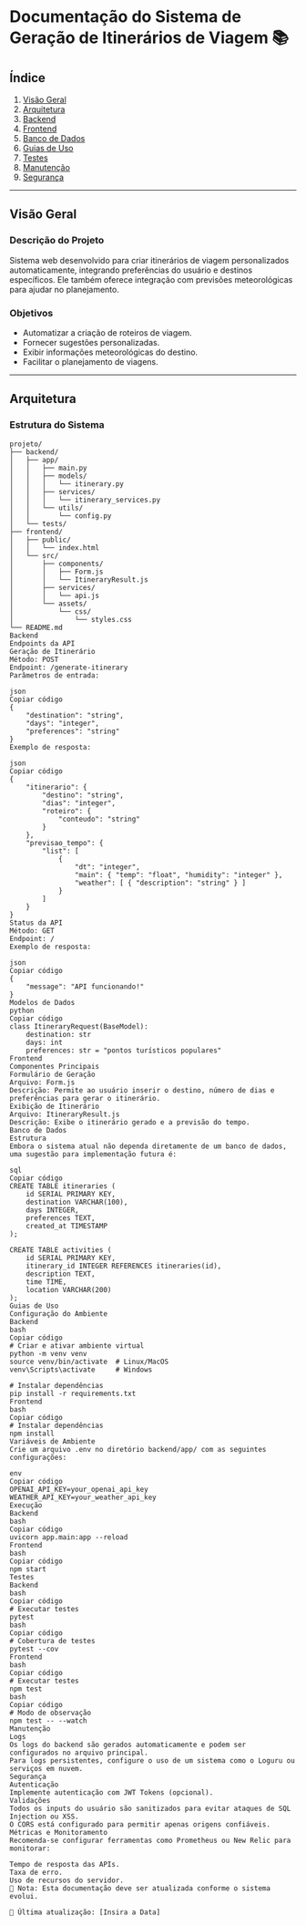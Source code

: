 # Documentação do Sistema de Geração de Itinerários de Viagem 📚

## Índice
1. [Visão Geral](#visão-geral)
2. [Arquitetura](#arquitetura)
3. [Backend](#backend)
4. [Frontend](#frontend)
5. [Banco de Dados](#banco-de-dados)
6. [Guias de Uso](#guias-de-uso)
7. [Testes](#testes)
8. [Manutenção](#manutenção)
9. [Segurança](#segurança)

---

## Visão Geral

### Descrição do Projeto
Sistema web desenvolvido para criar itinerários de viagem personalizados automaticamente, integrando preferências do usuário e destinos específicos. Ele também oferece integração com previsões meteorológicas para ajudar no planejamento.

### Objetivos
- Automatizar a criação de roteiros de viagem.
- Fornecer sugestões personalizadas.
- Exibir informações meteorológicas do destino.
- Facilitar o planejamento de viagens.

---

## Arquitetura

### Estrutura do Sistema
```plaintext
projeto/
├── backend/
│   ├── app/
│   │   ├── main.py
│   │   ├── models/
│   │   │   └── itinerary.py
│   │   ├── services/
│   │   │   └── itinerary_services.py
│   │   └── utils/
│   │       └── config.py
│   └── tests/
├── frontend/
│   ├── public/
│   │   └── index.html
│   └── src/
│       ├── components/
│       │   ├── Form.js
│       │   └── ItineraryResult.js
│       ├── services/
│       │   └── api.js
│       └── assets/
│           └── css/
│               └── styles.css
└── README.md
Backend
Endpoints da API
Geração de Itinerário
Método: POST
Endpoint: /generate-itinerary
Parâmetros de entrada:

json
Copiar código
{
    "destination": "string",
    "days": "integer",
    "preferences": "string"
}
Exemplo de resposta:

json
Copiar código
{
    "itinerario": {
        "destino": "string",
        "dias": "integer",
        "roteiro": {
            "conteudo": "string"
        }
    },
    "previsao_tempo": {
        "list": [
            {
                "dt": "integer",
                "main": { "temp": "float", "humidity": "integer" },
                "weather": [ { "description": "string" } ]
            }
        ]
    }
}
Status da API
Método: GET
Endpoint: /
Exemplo de resposta:

json
Copiar código
{
    "message": "API funcionando!"
}
Modelos de Dados
python
Copiar código
class ItineraryRequest(BaseModel):
    destination: str
    days: int
    preferences: str = "pontos turísticos populares"
Frontend
Componentes Principais
Formulário de Geração
Arquivo: Form.js
Descrição: Permite ao usuário inserir o destino, número de dias e preferências para gerar o itinerário.
Exibição de Itinerário
Arquivo: ItineraryResult.js
Descrição: Exibe o itinerário gerado e a previsão do tempo.
Banco de Dados
Estrutura
Embora o sistema atual não dependa diretamente de um banco de dados, uma sugestão para implementação futura é:

sql
Copiar código
CREATE TABLE itineraries (
    id SERIAL PRIMARY KEY,
    destination VARCHAR(100),
    days INTEGER,
    preferences TEXT,
    created_at TIMESTAMP
);

CREATE TABLE activities (
    id SERIAL PRIMARY KEY,
    itinerary_id INTEGER REFERENCES itineraries(id),
    description TEXT,
    time TIME,
    location VARCHAR(200)
);
Guias de Uso
Configuração do Ambiente
Backend
bash
Copiar código
# Criar e ativar ambiente virtual
python -m venv venv
source venv/bin/activate  # Linux/MacOS
venv\Scripts\activate     # Windows

# Instalar dependências
pip install -r requirements.txt
Frontend
bash
Copiar código
# Instalar dependências
npm install
Variáveis de Ambiente
Crie um arquivo .env no diretório backend/app/ com as seguintes configurações:

env
Copiar código
OPENAI_API_KEY=your_openai_api_key
WEATHER_API_KEY=your_weather_api_key
Execução
Backend
bash
Copiar código
uvicorn app.main:app --reload
Frontend
bash
Copiar código
npm start
Testes
Backend
bash
Copiar código
# Executar testes
pytest
bash
Copiar código
# Cobertura de testes
pytest --cov
Frontend
bash
Copiar código
# Executar testes
npm test
bash
Copiar código
# Modo de observação
npm test -- --watch
Manutenção
Logs
Os logs do backend são gerados automaticamente e podem ser configurados no arquivo principal.
Para logs persistentes, configure o uso de um sistema como o Loguru ou serviços em nuvem.
Segurança
Autenticação
Implemente autenticação com JWT Tokens (opcional).
Validações
Todos os inputs do usuário são sanitizados para evitar ataques de SQL Injection ou XSS.
O CORS está configurado para permitir apenas origens confiáveis.
Métricas e Monitoramento
Recomenda-se configurar ferramentas como Prometheus ou New Relic para monitorar:

Tempo de resposta das APIs.
Taxa de erro.
Uso de recursos do servidor.
📝 Nota: Esta documentação deve ser atualizada conforme o sistema evolui.

🔄 Última atualização: [Insira a Data]